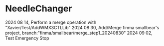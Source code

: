# NeedleChanger
2024 08 14, Perform a merge operation with "Xavier/Test/AddWMX3CTLLib"
2024 08 30, Add/Merge finma smallbear's project, branch:"finma/smallbear/merge_step1_20240830"
2024 09 02, Test Emergency Stop